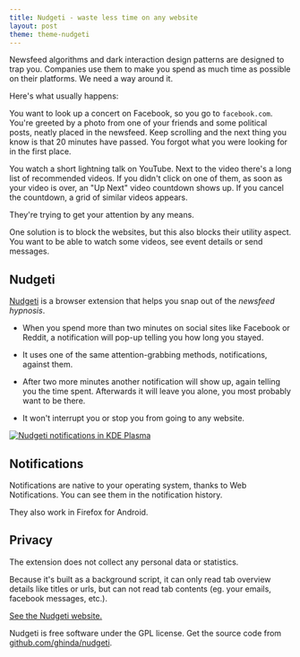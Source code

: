 ```yaml
---
title: Nudgeti - waste less time on any website
layout: post
theme: theme-nudgeti
---
```


Newsfeed algorithms and dark interaction design patterns are designed to trap you. Companies use them to make you spend as much time as possible on their platforms. We need a way around it.

Here's what usually happens:

You want to look up a concert on Facebook, so you go to `facebook.com`. You're greeted by a photo from one of your friends and some political posts, neatly placed in the newsfeed. Keep scrolling and the next thing you know is that 20 minutes have passed. You forgot what you were looking for in the first place.

You watch a short lightning talk on YouTube. Next to the video there's a long list of recommended videos. If you didn't click on one of them, as soon as your video is over, an "Up Next" video countdown shows up. If you cancel the countdown, a grid of similar videos appears.

They're trying to get your attention by any means.

One solution is to block the websites, but this also blocks their utility aspect. You want to be able to watch some videos, see event details or send messages.

## Nudgeti

[Nudgeti](https://www.nudgeti.com/) is a browser extension that helps you snap out of the *newsfeed hypnosis*.

* When you spend more than two minutes on social sites like Facebook or Reddit, a notification will pop-up telling you how long you stayed.

* It uses one of the same attention-grabbing methods, notifications, against them.

* After two more minutes another notification will show up, again telling you the time spent. Afterwards it will leave you alone, you most probably want to be there.

* It won't interrupt you or stop you from going to any website.

<a href="{{ site.url }}/media/images/nudgeti-firefox-plasma-list.png">
  <img src="{{ site.url }}/media/images/nudgeti-firefox-plasma-list.png" alt="Nudgeti notifications in KDE Plasma">
</a>

## Notifications

Notifications are native to your operating system, thanks to Web Notifications. You can see them in the notification history.

They also work in Firefox for Android.

## Privacy

The extension does not collect any personal data or statistics.

Because it's built as a background script, it can only read tab overview details like titles or urls, but can not read tab contents (eg. your emails, facebook messages, etc.).

[See the Nudgeti website.](https://www.nudgeti.com/)

Nudgeti is free software under the GPL license. Get the source code from [github.com/ghinda/nudgeti](https://github.com/ghinda/nudgeti).
